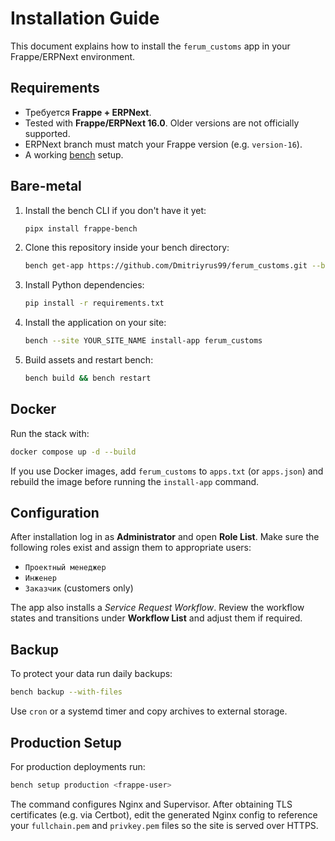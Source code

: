 # Installation Guide

This document explains how to install the `ferum_customs` app in your Frappe/ERPNext environment.

## Requirements

- Требуется **Frappe + ERPNext**.
- Tested with **Frappe/ERPNext 16.0**. Older versions are not officially supported.
- ERPNext branch must match your Frappe version (e.g. `version-16`).
- A working [bench](https://github.com/frappe/bench) setup.

## Bare-metal

1. Install the bench CLI if you don't have it yet:
   ```bash
   pipx install frappe-bench
   ```
2. Clone this repository inside your bench directory:
   ```bash
   bench get-app https://github.com/Dmitriyrus99/ferum_customs.git --branch main
   ```
3. Install Python dependencies:
   ```bash
   pip install -r requirements.txt
   ```
4. Install the application on your site:
   ```bash
   bench --site YOUR_SITE_NAME install-app ferum_customs
   ```
5. Build assets and restart bench:
   ```bash
   bench build && bench restart
   ```
## Docker

Run the stack with:
```bash
docker compose up -d --build
```


If you use Docker images, add `ferum_customs` to `apps.txt` (or `apps.json`) and rebuild the image before running the `install-app` command.

## Configuration

After installation log in as **Administrator** and open **Role List**. Make sure the following roles exist and assign them to appropriate users:

- `Проектный менеджер`
- `Инженер`
- `Заказчик` (customers only)

The app also installs a *Service Request Workflow*. Review the workflow states and transitions under **Workflow List** and adjust them if required.

## Backup

To protect your data run daily backups:

```bash
bench backup --with-files
```

Use `cron` or a systemd timer and copy archives to external storage.

## Production Setup

For production deployments run:

```bash
bench setup production <frappe-user>
```

The command configures Nginx and Supervisor. After obtaining TLS certificates (e.g. via Certbot), edit the generated Nginx config to reference your `fullchain.pem` and `privkey.pem` files so the site is served over HTTPS.
